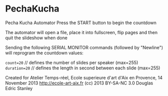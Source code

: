 PechaKucha
==========

Pecha Kucha Automator
Press the START button to begin the countdown

The automator will open a file, place it into fullscreen, flip pages and then quit the slideshow when done

Sending the following SERIAL MONITOR commands (followed by "Newline") will reprogram the countdown values:

`count=20`       // defines the number of slides per speaker (max=255)
`duration=20`    // defines the length in second between each slide (max=255)

Created for Atelier Temps-réel, Ecole superieure d'art d'Aix en Provence, 14 November 2013
http://ecole-art-aix.fr
(cc) 2013 BY-SA-NC 3.0 Douglas Edric Stanley
